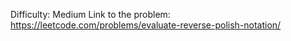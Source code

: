 Difficulty: Medium
Link to the problem: https://leetcode.com/problems/evaluate-reverse-polish-notation/